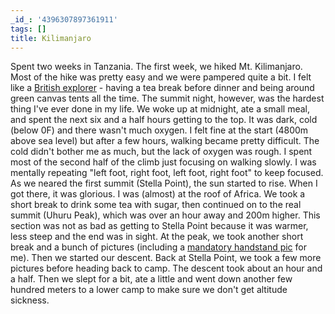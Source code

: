 ```yaml
---
_id_: '4396307897361911'
tags: []
title: Kilimanjaro
---
```


Spent two weeks in Tanzania. The first week, we hiked Mt. Kilimanjaro. Most of the hike was pretty easy and we were pampered quite a bit. I felt like a [British explorer](http://www.flickr.com/photos/lyoshenka/9318771865) - having a tea break before dinner and being around green canvas tents all the time. The summit night, however, was the hardest thing I've ever done in my life. We woke up at midnight, ate a small meal, and spent the next six and a half hours getting to the top. It was dark, cold (below 0F) and there wasn't much oxygen. I felt fine at the start (4800m above sea level) but after a few hours, walking became pretty difficult. The cold didn't bother me as much, but the lack of oxygen was rough. I spent most of the second half of the climb just focusing on walking slowly. I was mentally repeating "left foot, right foot, left foot, right foot" to keep focused. As we neared the first summit (Stella Point), the sun started to rise. When I got there, it was glorious. I was (almost) at the roof of Africa. We took a short break to drink some tea with sugar, then continued on to the real summit (Uhuru Peak), which was over an hour away and 200m higher. This section was not as bad as getting to Stella Point because it was warmer, less steep and the end was in sight. At the peak, we took another short break and a bunch of pictures (including a [mandatory handstand pic](http://www.flickr.com/photos/lyoshenka/9318842727) for me). Then we started our descent. Back at Stella Point, we took a few more pictures before heading back to camp. The descent took about an hour and a half. Then we slept for a bit, ate a little and went down another few hundred meters to a lower camp to make sure we don't get altitude sickness.
